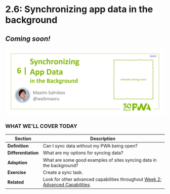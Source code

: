 # 2.6: Synchronizing app data in the background

## *Coming soon!*

![Placeholder Banner Only. Replace when final assets ready.](_media/day-06.jpg)

### WHAT WE'LL COVER TODAY

| Section | Description |
| ------- | ----------- |
| **Definition** | Can I sync data without my PWA being open? |
| **Differentiation** | What are my options for syncing data? |
| **Adoption** | What are some good examples of sites syncing data in the background? |
| **Exercise** | Create a sync task. |
| **Related** | Look for other advanced capabilities throughout [Week 2: Advanced Capabilities](../advanced-capabilities). |
